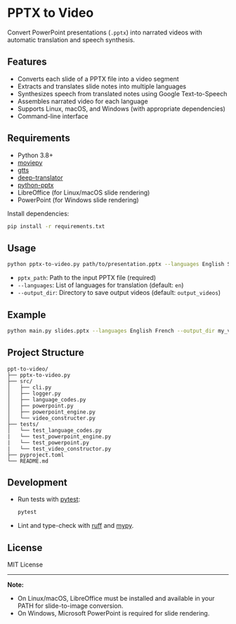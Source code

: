 # PPTX to Video

Convert PowerPoint presentations (`.pptx`) into narrated videos with automatic translation and speech synthesis.

## Features

- Converts each slide of a PPTX file into a video segment
- Extracts and translates slide notes into multiple languages
- Synthesizes speech from translated notes using Google Text-to-Speech
- Assembles narrated video for each language
- Supports Linux, macOS, and Windows (with appropriate dependencies)
- Command-line interface

## Requirements

- Python 3.8+
- [moviepy](https://github.com/Zulko/moviepy)
- [gtts](https://pypi.org/project/gTTS/)
- [deep-translator](https://pypi.org/project/deep-translator/)
- [python-pptx](https://python-pptx.readthedocs.io/)
- LibreOffice (for Linux/macOS slide rendering)
- PowerPoint (for Windows slide rendering)

Install dependencies:
```bash
pip install -r requirements.txt
```

## Usage

```bash
python pptx-to-video.py path/to/presentation.pptx --languages English Spanish French --output_dir output_videos
```

- `pptx_path`: Path to the input PPTX file (required)
- `--languages`: List of languages for translation (default: `en`)
- `--output_dir`: Directory to save output videos (default: `output_videos`)

## Example

```bash
python main.py slides.pptx --languages English French --output_dir my_videos
```

## Project Structure

```
ppt-to-video/
├── pptx-to-video.py
├── src/
│   ├── cli.py
│   ├── logger.py
│   ├── language_codes.py
│   ├── powerpoint.py
│   ├── powerpoint_engine.py
│   └── video_constructer.py
├── tests/
│   └── test_language_codes.py
|   └── test_powerpoint_engine.py
|   └── test_powerpoint.py
|   └── test_video_constructor.py
├── pyproject.toml
└── README.md
```

## Development

- Run tests with [pytest](https://docs.pytest.org/):
  ```bash
  pytest
  ```
- Lint and type-check with [ruff](https://github.com/astral-sh/ruff) and [mypy](http://mypy-lang.org/).

## License

MIT License

---

**Note:**
- On Linux/macOS, LibreOffice must be installed and available in your PATH for slide-to-image conversion.
- On Windows, Microsoft PowerPoint is required for slide rendering.